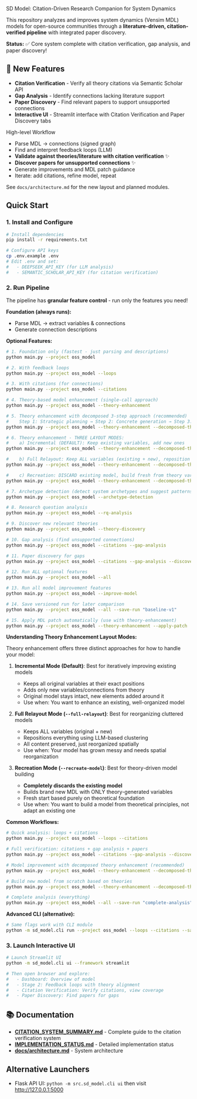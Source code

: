 SD Model: Citation-Driven Research Companion for System Dynamics


This repository analyzes and improves system dynamics (Vensim MDL) models for open-source communities through a **literature-driven, citation-verified pipeline** with integrated paper discovery.

**Status:** ✅ Core system complete with citation verification, gap analysis, and paper discovery!

## 🌟 New Features
- **Citation Verification** - Verify all theory citations via Semantic Scholar API
- **Gap Analysis** - Identify connections lacking literature support
- **Paper Discovery** - Find relevant papers to support unsupported connections
- **Interactive UI** - Streamlit interface with Citation Verification and Paper Discovery tabs

High-level Workflow
- Parse MDL → connections (signed graph)
- Find and interpret feedback loops (LLM)
- **Validate against theories/literature with citation verification** ✨
- **Discover papers for unsupported connections** ✨
- Generate improvements and MDL patch guidance
- Iterate: add citations, refine model, repeat

See `docs/architecture.md` for the new layout and planned modules.

## Quick Start

### 1. Install and Configure
```bash
# Install dependencies
pip install -r requirements.txt

# Configure API keys
cp .env.example .env
# Edit .env and set:
#   - DEEPSEEK_API_KEY (for LLM analysis)
#   - SEMANTIC_SCHOLAR_API_KEY (for citation verification)
```

### 2. Run Pipeline

The pipeline has **granular feature control** - run only the features you need!

**Foundation (always runs):**
- Parse MDL → extract variables & connections
- Generate connection descriptions

**Optional Features:**

```bash
# 1. Foundation only (fastest - just parsing and descriptions)
python main.py --project oss_model

# 2. With feedback loops
python main.py --project oss_model --loops

# 3. With citations (for connections)
python main.py --project oss_model --citations

# 4. Theory-based model enhancement (single-call approach)
python main.py --project oss_model --theory-enhancement

# 5. Theory enhancement with decomposed 3-step approach (recommended)
#    Step 1: Strategic planning → Step 2: Concrete generation → Step 3: Positioning
python main.py --project oss_model --theory-enhancement --decomposed-theory

# 6. Theory enhancement - THREE LAYOUT MODES:
#    a) Incremental (DEFAULT): Keep existing variables, add new ones
python main.py --project oss_model --theory-enhancement --decomposed-theory

#    b) Full Relayout: Keep ALL variables (existing + new), reposition everything
python main.py --project oss_model --theory-enhancement --decomposed-theory --full-relayout

#    c) Recreation: DISCARD existing model, build fresh from theory variables only
python main.py --project oss_model --theory-enhancement --decomposed-theory --recreate-model

# 7. Archetype detection (detect system archetypes and suggest patterns)
python main.py --project oss_model --archetype-detection

# 8. Research question analysis
python main.py --project oss_model --rq-analysis

# 9. Discover new relevant theories
python main.py --project oss_model --theory-discovery

# 10. Gap analysis (find unsupported connections)
python main.py --project oss_model --citations --gap-analysis

# 11. Paper discovery for gaps
python main.py --project oss_model --citations --gap-analysis --discover-papers

# 12. Run ALL optional features
python main.py --project oss_model --all

# 13. Run all model improvement features
python main.py --project oss_model --improve-model

# 14. Save versioned run for later comparison
python main.py --project oss_model --all --save-run "baseline-v1"

# 15. Apply MDL patch automatically (use with theory-enhancement)
python main.py --project oss_model --theory-enhancement --apply-patch
```

**Understanding Theory Enhancement Layout Modes:**

Theory enhancement offers three distinct approaches for how to handle your model:

1. **Incremental Mode (Default)**: Best for iteratively improving existing models
   - Keeps all original variables at their exact positions
   - Adds only new variables/connections from theory
   - Original model stays intact, new elements added around it
   - Use when: You want to enhance an existing, well-organized model

2. **Full Relayout Mode (`--full-relayout`)**: Best for reorganizing cluttered models
   - Keeps ALL variables (original + new)
   - Repositions everything using LLM-based clustering
   - All content preserved, just reorganized spatially
   - Use when: Your model has grown messy and needs spatial reorganization

3. **Recreation Mode (`--recreate-model`)**: Best for theory-driven model building
   - **Completely discards the existing model**
   - Builds brand new MDL with ONLY theory-generated variables
   - Fresh start based purely on theoretical foundation
   - Use when: You want to build a model from theoretical principles, not adapt an existing one

**Common Workflows:**

```bash
# Quick analysis: loops + citations
python main.py --project oss_model --loops --citations

# Full verification: citations + gap analysis + papers
python main.py --project oss_model --citations --gap-analysis --discover-papers

# Model improvement with decomposed theory enhancement (recommended)
python main.py --project oss_model --theory-enhancement --decomposed-theory --full-relayout --rq-analysis --theory-discovery

# Build new model from scratch based on theories
python main.py --project oss_model --theory-enhancement --decomposed-theory --recreate-model

# Complete analysis (everything)
python main.py --project oss_model --all --save-run "complete-analysis"
```

**Advanced CLI (alternative):**
```bash
# Same flags work with CLI module
python -m sd_model.cli run --project oss_model --loops --citations --save-run baseline
```

### 3. Launch Interactive UI
```bash
# Launch Streamlit UI
python -m sd_model.cli ui --framework streamlit

# Then open browser and explore:
#   - Dashboard: Overview of model
#   - Stage 2: Feedback loops with theory alignment
#   - Citation Verification: Verify citations, view coverage
#   - Paper Discovery: Find papers for gaps
```

## 📚 Documentation

- **[CITATION_SYSTEM_SUMMARY.md](CITATION_SYSTEM_SUMMARY.md)** - Complete guide to the citation verification system
- **[IMPLEMENTATION_STATUS.md](IMPLEMENTATION_STATUS.md)** - Detailed implementation status
- **[docs/architecture.md](docs/architecture.md)** - System architecture

## Alternative Launchers
- Flask API UI: `python -m src.sd_model.cli ui` then visit http://127.0.0.1:5000
